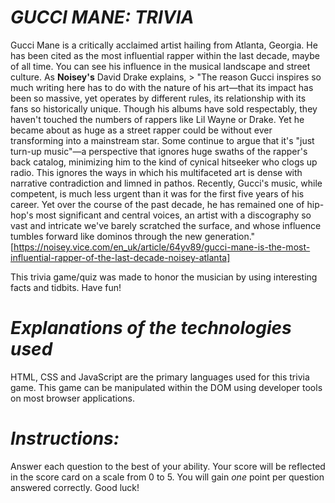 # *GUCCI MANE: TRIVIA*
Gucci Mane is a critically acclaimed artist hailing from Atlanta, Georgia. He has been cited as the most influential rapper within the last decade, maybe of all time. You can see his influence in the musical landscape and street culture. As **Noisey's** David Drake explains, 
    > "The reason Gucci inspires so much writing here has to do with the nature of his art—that its impact has been so massive, yet operates by different rules, its relationship with its fans so historically unique. Though his albums have sold respectably, they haven't touched the numbers of rappers like Lil Wayne or Drake. Yet he became about as huge as a street rapper could be without ever transforming into a mainstream star. Some continue to argue that it's "just turn-up music"—a perspective that ignores huge swaths of the rapper's back catalog, minimizing him to the kind of cynical hitseeker who clogs up radio. This ignores the ways in which his multifaceted art is dense with narrative contradiction and limned in pathos. Recently, Gucci's music, while competent, is much less urgent than it was for the first five years of his career. Yet over the course of the past decade, he has remained one of hip-hop's most significant and central voices, an artist with a discography so vast and intricate we've barely scratched the surface, and whose influence tumbles forward like dominos through the new generation." 
    [https://noisey.vice.com/en_uk/article/64yv89/gucci-mane-is-the-most-influential-rapper-of-the-last-decade-noisey-atlanta] 


This trivia game/quiz was made to honor the musician by using interesting facts and tidbits. Have fun!

# *Explanations of the technologies used*
HTML, CSS and JavaScript are the primary languages used for this trivia game. This game can be manipulated within the DOM using developer tools on most browser applications.


# *Instructions:*
Answer each question to the best of your ability. Your score will be reflected in the score card on a scale from 0 to 5. You will gain *one* point per question answered correctly. Good luck!
